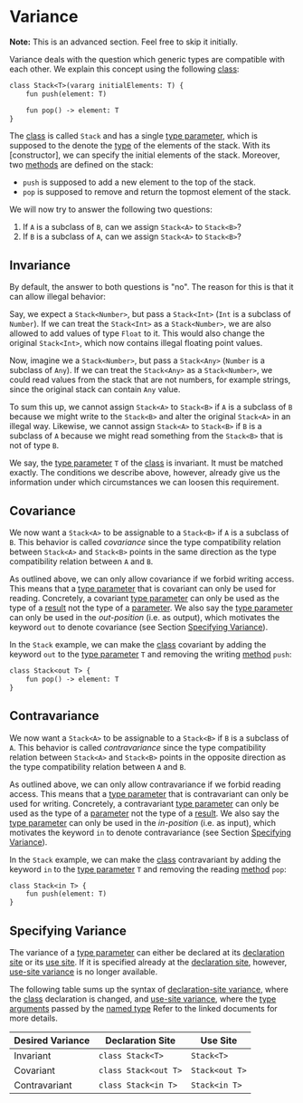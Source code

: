 # Variance

**Note:** This is an advanced section. Feel free to skip it initially.

Variance deals with the question which generic types are compatible with each other. We explain this concept using the following [class][classes]:

```txt
class Stack<T>(vararg initialElements: T) {
    fun push(element: T)

    fun pop() -> element: T
}
```

The [class][classes] is called `Stack` and has a single [type parameter][type-parameters], which is supposed to the denote the [type][types] of the elements of the stack. With its [constructor], we can specify the initial elements of the stack. Moreover, two [methods][methods] are defined on the stack:

- `push` is supposed to add a new element to the top of the stack.
- `pop` is supposed to remove and return the topmost element of the stack.

We will now try to answer the following two questions:

1. If `A` is a subclass of `B`, can we assign `Stack<A>` to `Stack<B>`?
2. If `B` is a subclass of `A`, can we assign `Stack<A>` to `Stack<B>`?

## Invariance

By default, the answer to both questions is "no". The reason for this is that it can allow illegal behavior:

Say, we expect a `Stack<Number>`, but pass a `Stack<Int>` (`Int` is a subclass of `Number`). If we can treat the `Stack<Int>` as a `Stack<Number>`, we are also allowed to add values of type `Float` to it. This would also change the original `Stack<Int>`, which now contains illegal floating point values.

Now, imagine we a `Stack<Number>`, but pass a `Stack<Any>` (`Number` is a subclass of `Any`). If we can treat the `Stack<Any>` as a `Stack<Number>`, we could read values from the stack that are not numbers, for example strings, since the original stack can contain `Any` value.

To sum this up, we cannot assign `Stack<A>` to `Stack<B>` if `A` is a subclass of `B` because we might write to the `Stack<B>` and alter the original `Stack<A>` in an illegal way. Likewise, we cannot assign `Stack<A>` to `Stack<B>` if `B` is a subclass of `A` because we might read something from the `Stack<B>` that is not of type `B`.

We say, the [type parameter][type-parameters] `T` of the [class][classes] is invariant. It must be matched exactly. The conditions we describe above, however, already give us the information under which circumstances we can loosen this requirement.

## Covariance

We now want a `Stack<A>` to be assignable to a `Stack<B>` if `A` is a subclass of `B`. This behavior is called _covariance_ since the type compatibility relation between `Stack<A>` and `Stack<B>` points in the same direction as the type compatibility relation between `A` and `B`.

As outlined above, we can only allow covariance if we forbid writing access. This means that a [type parameter][type-parameters] that is covariant can only be used for reading. Concretely, a covariant [type parameter][type-parameters] can only be used as the type of a [result][results] not the type of a [parameter][parameters]. We also say the [type parameter][type-parameters] can only be used in the _out-position_ (i.e. as output), which motivates the keyword `out` to denote covariance (see Section [Specifying Variance](#specifying-variance)).

In the `Stack` example, we can make the [class][classes] covariant by adding the keyword `out` to the [type parameter][type-parameters] `T` and removing the writing [method][methods] `push`:

```txt
class Stack<out T> {
    fun pop() -> element: T
}
```

## Contravariance

We now want a `Stack<A>` to be assignable to a `Stack<B>` if `B` is a subclass of `A`. This behavior is called _contravariance_ since the type compatibility relation between `Stack<A>` and `Stack<B>` points in the opposite direction as the type compatibility relation between `A` and `B`.

As outlined above, we can only allow contravariance if we forbid reading access. This means that a [type parameter][type-parameters] that is contravariant can only be used for writing. Concretely, a contravariant [type parameter][type-parameters] can only be used as the type of a [parameter][parameters] not the type of a [result][results]. We also say the [type parameter][type-parameters] can only be used in the _in-position_ (i.e. as input), which motivates the keyword `in` to denote contravariance (see Section [Specifying Variance](#specifying-variance)).

In the `Stack` example, we can make the [class][classes] contravariant by adding the keyword `in` to the [type parameter][type-parameters] `T` and removing the reading [method][methods] `pop`:

```txt
class Stack<in T> {
    fun push(element: T)
}
```

## Specifying Variance

The variance of a [type parameter][type-parameters] can either be declared at its [declaration site][declaration-site-variance] or its [use site][use-site-variance]. If it is specified already at the [declaration site][declaration-site-variance], however, [use-site variance][use-site-variance] is no longer available.

The following table sums up the syntax of [declaration-site variance][declaration-site-variance], where the [class][classes] declaration is changed, and [use-site variance][use-site-variance], where the [type arguments][type-arguments] passed by the [named type][named-types] Refer to the linked documents for more details.

| Desired Variance | Declaration Site     | Use Site       |
|------------------|----------------------|----------------|
| Invariant        | `class Stack<T>`     | `Stack<T>`     |
| Covariant        | `class Stack<out T>` | `Stack<out T>` |
| Contravariant    | `class Stack<in T>`  | `Stack<in T>`  |

[types]: types.md
[named-types]: types.md#named-types
[type-arguments]: types.md#type-arguments
[use-site-variance]: types.md#use-site-variance
[parameters]: parameters.md
[results]: results.md
[classes]: ../stub-language/classes.md
[methods]: ../stub-language/classes.md#defining-methods
[type-parameters]: ../stub-language/type-parameters.md
[declaration-site-variance]: ../stub-language/type-parameters.md#declaration-site-variance
